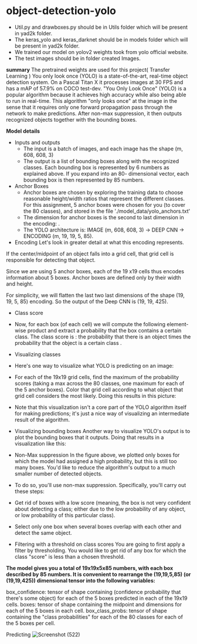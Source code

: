 # object-detection-yolo
* Util.py and drawboxes.py should be in Utils folder which will be present in yad2k folder.
* The keras_yolo and keras_darknet should be in models folder which will be present in yad2k folder.
* We trained our model on yolov2 weights took from yolo official website.
* The test images should be in folder created Images.

**summary**
The pretrained weights are used for this project( Transfer Learning )
You only look once (YOLO) is a state-of-the-art, real-time object detection system. On a Pascal Titan X it processes images at 30 FPS and has a mAP of 57.9% on COCO test-dev.
"You Only Look Once" (YOLO) is a popular algorithm because it achieves high accuracy while also being able to run in real-time. This algorithm "only looks once" at the image in the sense that it requires only one forward propagation pass through the network to make predictions. After non-max suppression, it then outputs recognized objects together with the bounding boxes.


**Model details**
* Inputs and outputs
  * The input is a batch of images, and each image has the shape (m, 608, 608, 3)
  * The output is a list of bounding boxes along with the recognized classes. Each bounding box is represented by 6 numbers  as explained above. If you expand  into an 80-         dimensional vector, each bounding box is then represented by 85 numbers.
* Anchor Boxes
  * Anchor boxes are chosen by exploring the training data to choose reasonable height/width ratios that represent the different classes. For this assignment, 5 anchor boxes       were chosen for you (to cover the 80 classes), and stored in the file './model_data/yolo_anchors.txt'
  * The dimension for anchor boxes is the second to last dimension in the encoding: .
  * The YOLO architecture is: IMAGE (m, 608, 608, 3) -> DEEP CNN -> ENCODING (m, 19, 19, 5, 85).
* Encoding
Let's look in greater detail at what this encoding represents.

If the center/midpoint of an object falls into a grid cell, that grid cell is responsible for detecting that object.

Since we are using 5 anchor boxes, each of the 19 x19 cells thus encodes information about 5 boxes. Anchor boxes are defined only by their width and height.

For simplicity, we will flatten the last two last dimensions of the shape (19, 19, 5, 85) encoding. So the output of the Deep CNN is (19, 19, 425).

* Class score
 * Now, for each box (of each cell) we will compute the following element-wise product and extract a probability that the box contains a certain class.
  The class score is : the probability that there is an object  times the probability that the object is a certain class .


* Visualizing classes
 * Here's one way to visualize what YOLO is predicting on an image:

 * For each of the 19x19 grid cells, find the maximum of the probability scores (taking a max across the 80 classes, one maximum for each of the 5 anchor boxes).
   Color that grid cell according to what object that grid cell considers the most likely.
   Doing this results in this picture:

* Note that this visualization isn't a core part of the YOLO algorithm itself for making predictions; it's just a nice way of visualizing an intermediate result of the algorithm.

* Visualizing bounding boxes
Another way to visualize YOLO's output is to plot the bounding boxes that it outputs. Doing that results in a visualization like this:

* Non-Max suppression
In the figure above, we plotted only boxes for which the model had assigned a high probability, but this is still too many boxes. You'd like to reduce the algorithm's output to a much smaller number of detected objects.

* To do so, you'll use non-max suppression. Specifically, you'll carry out these steps:

* Get rid of boxes with a low score (meaning, the box is not very confident about detecting a class; either due to the low probability of any object, or low probability of this particular class).
* Select only one box when several boxes overlap with each other and detect the same object.
 * Filtering with a threshold on class scores
   You are going to first apply a filter by thresholding. You would like to get rid of any box for which the class "score" is less than a chosen threshold.

**The model gives you a total of 19x19x5x85 numbers, with each box described by 85 numbers. It is convenient to rearrange the (19,19,5,85) (or (19,19,425)) dimensional tensor into the following variables:**

box_confidence: tensor of shape  containing  (confidence probability that there's some object) for each of the 5 boxes predicted in each of the 19x19 cells.
boxes: tensor of shape  containing the midpoint and dimensions  for each of the 5 boxes in each cell.
box_class_probs: tensor of shape  containing the "class probabilities"  for each of the 80 classes for each of the 5 boxes per cell.

Predicting
![Screenshot (522)](https://user-images.githubusercontent.com/90260133/150759109-b0ebb2df-6741-4158-9824-e60d62dc9973.png)

